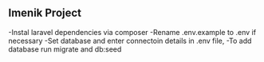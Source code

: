 ## Imenik Project
-Instal laravel dependencies via composer
-Rename .env.example to .env if necessary
-Set database and enter connectoin details in .env file, 
-To add database run migrate and db:seed 